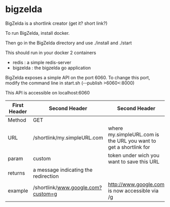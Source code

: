 # bigzelda
BigZelda is a shortlink creator (get it? short link?)

To run BigZelda, install docker.

Then go in the BigZelda directory and use
./install
and
./start

This should run in your docker 2 containers
- redis 		: 	a simple redis-server
- bigzelda		: 	the bigzelda go application


BigZelda exposes a simple API on the port 6060. To change this port, modify the command line in start.sh (--publish >6060<:8000)

This API is accessible on localhost:6060

| First Header  | Second Header 						| Second Header 														|
| ------------- | ------------------------------------- |------------------------------------------------------------------ |
| Method		| GET 									|																	|
| URL  			| /shortlink/my.simpleURL.com 			| where	my.simpleURL.com is the URL you want to get a shortlink for	|
| param  		| custom  								| token under wich you want to save this URL 						|
| returns  		| a message indicating the redirection	|																	|
| example  		| /shortlink/www.google.com?custom=g  	| http://www.google.com is now accessible via /g 					|